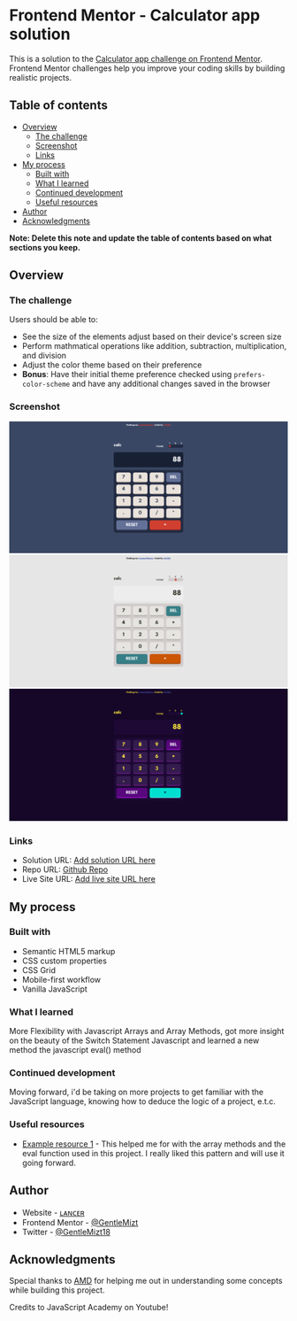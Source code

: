 # Frontend Mentor - Calculator app solution

This is a solution to the [Calculator app challenge on Frontend Mentor](https://www.frontendmentor.io/challenges/calculator-app-9lteq5N29). Frontend Mentor challenges help you improve your coding skills by building realistic projects. 

## Table of contents

- [Overview](#overview)
  - [The challenge](#the-challenge)
  - [Screenshot](#screenshot)
  - [Links](#links)
- [My process](#my-process)
  - [Built with](#built-with)
  - [What I learned](#what-i-learned)
  - [Continued development](#continued-development)
  - [Useful resources](#useful-resources)
- [Author](#author)
- [Acknowledgments](#acknowledgments)

**Note: Delete this note and update the table of contents based on what sections you keep.**

## Overview

### The challenge

Users should be able to:

- See the size of the elements adjust based on their device's screen size
- Perform mathmatical operations like addition, subtraction, multiplication, and division
- Adjust the color theme based on their preference
- **Bonus**: Have their initial theme preference checked using `prefers-color-scheme` and have any additional changes saved in the browser

### Screenshot

![img1](../images/sc1.png)
![img2](../images/sc2.png)
![img3](../images/sc3.png)

### Links

- Solution URL: [Add solution URL here](https://www.frontendmentor.io/challenges/calculator-app-9lteq5N29/hub)
- Repo URL: [Github Repo](https://github.com/GentleMizt/FrontEnd-Calculator)
- Live Site URL: [Add live site URL here](https://spectacular-dolphin-bf5a6e.netlify.app)


## My process

### Built with

- Semantic HTML5 markup
- CSS custom properties
- CSS Grid
- Mobile-first workflow
- Vanilla JavaScript


### What I learned

More Flexibility with Javascript Arrays and Array Methods, got more insight on the beauty of the Switch Statement Javascript
and learned a new method the javascript eval() method



### Continued development

Moving forward, i'd be taking on more projects to get familiar with the JavaScript language, knowing how to deduce the logic of a project, e.t.c.

### Useful resources

- [Example resource 1](https://www.youtube.com/watch?v=QS6Y0ezhyCs&feature=youtu.be) - This helped me for with the array methods and the eval function used in this project. I really liked this pattern and will use it going forward.


## Author

- Website - [ʟᴀɴᴄᴇʀ](https://github.com/GentleMizt)
- Frontend Mentor - [@GentleMizt](https://www.frontendmentor.io/profile/GentleMizt)
- Twitter - [@GentleMizt18](https://twitter.com/GentleMizt18)


## Acknowledgments
Special thanks to [AMD](https://github.com/michojekunle/Calculator-App#built-with) for helping me out in understanding some concepts while building this project.

Credits to JavaScript Academy on Youtube!
